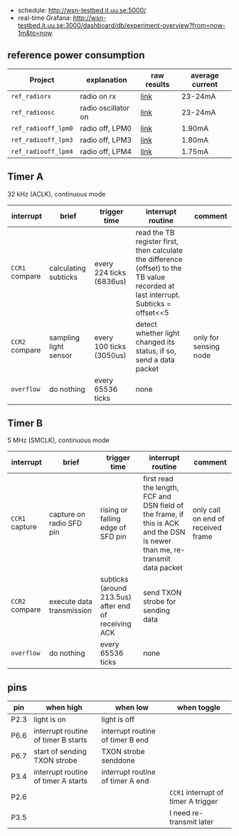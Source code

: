 * schedule: http://wsn-testbed.it.uu.se:5000/
* real-time Grafana: http://wsn-testbed.it.uu.se:3000/dashboard/db/experiment-overview?from=now-1m&to=now

## reference power consumption

| Project             | explanation         | raw results                                                                                                        | average current |
| ------------------- | ------------------- | ------------------------------------------------------------------------------------------------------------------ | --------------- |
| `ref_radiorx`       | radio on rx         | [link](http://wsn-testbed.it.uu.se:3000/dashboard/db/overview-of-the-20-nodes?from=1487256830000&to=1487256900000) |         23-24mA |
| `ref_radioosc`      | radio oscillator on | [link](http://wsn-testbed.it.uu.se:3000/dashboard/db/overview-of-the-20-nodes?from=1487256945000&to=1487257020000) |         23-24mA |
| `ref_radiooff_lpm0` | radio off, LPM0     | [link](http://wsn-testbed.it.uu.se:3000/dashboard/db/overview-of-the-20-nodes?from=1487256340000&to=1487256410000) |          1.90mA |
| `ref_radiooff_lpm3` | radio off, LPM3     | [link](http://wsn-testbed.it.uu.se:3000/dashboard/db/overview-of-the-20-nodes?from=1487256510000&to=1487256590000) |          1.80mA |
| `ref_radiooff_lpm4` | radio off, LPM4     | [link](http://wsn-testbed.it.uu.se:3000/dashboard/db/overview-of-the-20-nodes?from=1487256650000&to=1487256730000) |          1.75mA |

## Timer A

32 kHz (ACLK), continuous mode

| interrupt      | brief                         | trigger time             | interrupt routine | comment |
|----------------|-------------------------------|--------------------------|-------------------|---------|
| `CCR1` compare | calculating subticks          | every 224 ticks (6836us) | read the TB register first, then calculate the difference (offset) to the TB value recorded at last interrupt. Subticks = offset<<5||
| `CCR2` compare | sampling light sensor         | every 100 ticks (3050us) | detect whether light changed its status, if so, send a data packet | only for sensing node |
| `overflow`     | do nothing                    | every 65536 ticks        | none              | |

## Timer B

5 MHz (SMCLK), continuous mode

| interrupt        | brief                             | trigger time                                         | interrupt routine | comment |
|------------------|-----------------------------------|------------------------------------------------------|-------------------|---------|
| `CCR1` capture   | capture on radio SFD pin          | rising or falling edge of SFD pin                    | first read the length, FCF and DSN field of the frame, if this is ACK and the DSN is newer than me, re-transmit data packet | only call on end of received frame |
| `CCR2` compare   | execute data transmission         | subticks (around 213.5us) after end of receiving ACK | send TXON strobe for sending data | |
| `overflow`       | do nothing                        | every 65536 ticks                                    | none              | |


## pins

| pin  | when high                           | when low							| when toggle |
|------|-------------------------------------|-----------------------------------|-------------|
| P2.3 | light is on                         |  light is off                     ||
| P6.6 | interrupt routine of timer B starts |  interrupt routine of timer B end ||
| P6.7 | start of sending TXON strobe        |  TXON strobe senddone             ||
| P3.4 | interrupt routine of timer A starts |  interrupt routine of timer A end ||
| P2.6 |                                     |                                   | `CCR1` interrupt of timer A trigger |
| P3.5 |                                     |                                   | I need re-transmit later            |